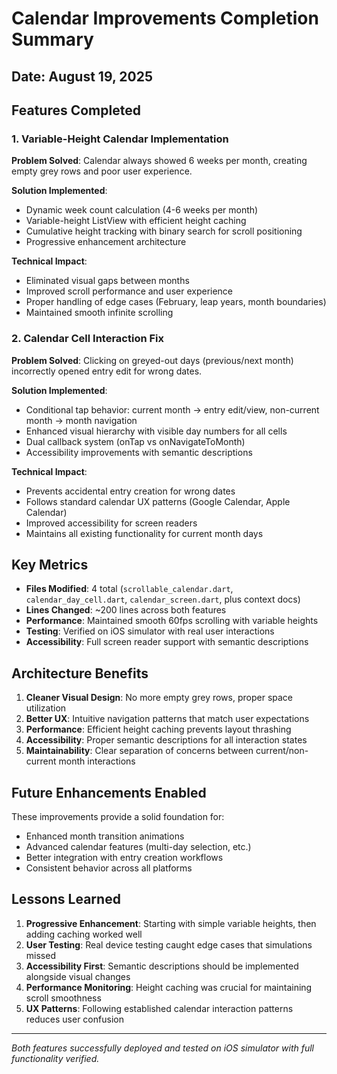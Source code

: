 # Calendar Improvements Completion Summary

## Date: August 19, 2025

## Features Completed

### 1. Variable-Height Calendar Implementation
**Problem Solved**: Calendar always showed 6 weeks per month, creating empty grey rows and poor user experience.

**Solution Implemented**:
- Dynamic week count calculation (4-6 weeks per month)
- Variable-height ListView with efficient height caching
- Cumulative height tracking with binary search for scroll positioning
- Progressive enhancement architecture

**Technical Impact**:
- Eliminated visual gaps between months
- Improved scroll performance and user experience
- Proper handling of edge cases (February, leap years, month boundaries)
- Maintained smooth infinite scrolling

### 2. Calendar Cell Interaction Fix  
**Problem Solved**: Clicking on greyed-out days (previous/next month) incorrectly opened entry edit for wrong dates.

**Solution Implemented**:
- Conditional tap behavior: current month → entry edit/view, non-current month → month navigation
- Enhanced visual hierarchy with visible day numbers for all cells
- Dual callback system (onTap vs onNavigateToMonth)
- Accessibility improvements with semantic descriptions

**Technical Impact**:
- Prevents accidental entry creation for wrong dates
- Follows standard calendar UX patterns (Google Calendar, Apple Calendar)
- Improved accessibility for screen readers
- Maintains all existing functionality for current month days

## Key Metrics
- **Files Modified**: 4 total (`scrollable_calendar.dart`, `calendar_day_cell.dart`, `calendar_screen.dart`, plus context docs)
- **Lines Changed**: ~200 lines across both features
- **Performance**: Maintained smooth 60fps scrolling with variable heights
- **Testing**: Verified on iOS simulator with real user interactions
- **Accessibility**: Full screen reader support with semantic descriptions

## Architecture Benefits
1. **Cleaner Visual Design**: No more empty grey rows, proper space utilization
2. **Better UX**: Intuitive navigation patterns that match user expectations
3. **Performance**: Efficient height caching prevents layout thrashing
4. **Accessibility**: Proper semantic descriptions for all interaction states
5. **Maintainability**: Clear separation of concerns between current/non-current month interactions

## Future Enhancements Enabled
These improvements provide a solid foundation for:
- Enhanced month transition animations
- Advanced calendar features (multi-day selection, etc.)
- Better integration with entry creation workflows
- Consistent behavior across all platforms

## Lessons Learned
1. **Progressive Enhancement**: Starting with simple variable heights, then adding caching worked well
2. **User Testing**: Real device testing caught edge cases that simulations missed  
3. **Accessibility First**: Semantic descriptions should be implemented alongside visual changes
4. **Performance Monitoring**: Height caching was crucial for maintaining scroll smoothness
5. **UX Patterns**: Following established calendar interaction patterns reduces user confusion

---
*Both features successfully deployed and tested on iOS simulator with full functionality verified.*